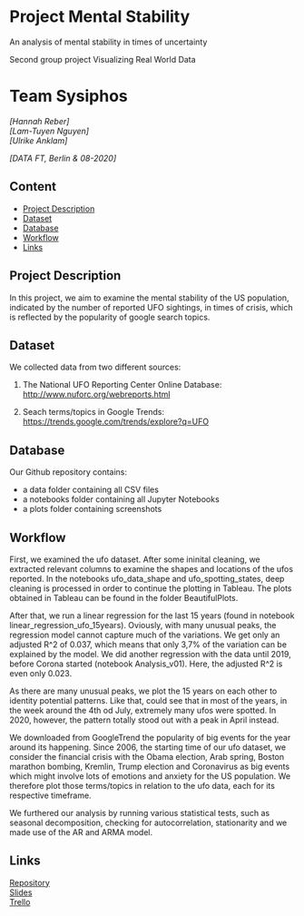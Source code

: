 # Project Mental Stability
An analysis of mental stability in times of uncertainty

Second group project
Visualizing Real World Data

# Team Sysiphos
*[Hannah Reber]*  
*[Lam-Tuyen Nguyen]*   
*[Ulrike Anklam]*  

*[DATA FT, Berlin & 08-2020]*

## Content
- [Project Description](#project-description)
- [Dataset](#dataset)
- [Database](#database)
- [Workflow](#workflow)
- [Links](#links)

## Project Description

In this project, we aim to examine the mental stability of the US population, indicated by the number of reported UFO sightings, in times of crisis, which is reflected by the popularity of google search topics.

## Dataset
We collected data from two different sources:

1) The National UFO Reporting Center Online Database: http://www.nuforc.org/webreports.html

2) Seach terms/topics in Google Trends: https://trends.google.com/trends/explore?q=UFO

## Database

Our Github repository contains:
- a data folder containing all CSV files
- a notebooks folder containing all Jupyter Notebooks
- a plots folder containing screenshots

## Workflow

First, we examined the ufo dataset. After some ininital cleaning, we extracted relevant columns to examine the shapes and locations of the ufos reported. In the notebooks ufo_data_shape and ufo_spotting_states, deep cleaning is processed in order to continue the plotting in Tableau. The plots obtained in Tableau can be found in the folder BeautifulPlots.

After that, we run a linear regression for the last 15 years (found in notebook linear_regression_ufo_15years). Oviously, with many unusual peaks, the regression model cannot capture much of the variations. We get only an adjusted R^2 of 0.037, which means that only 3,7% of the variation can be explained by the model. We did another regression with the data until 2019, before Corona started (notebook Analysis_v01). Here, the adjusted R^2 is even only 0.023.

As there are many unusual peaks, we plot the 15 years on each other to identity potential patterns. Like that, could see that in most of the years, in the week around the 4th od July, extremely many ufos were spotted. In 2020, however, the pattern totally stood out with a peak in April instead.

We downloaded from GoogleTrend the popularity of big events for the year around its happening. Since 2006, the starting time of our ufo dataset, we consider the financial crisis with the Obama election, Arab spring, Boston marathon bombing, Kremlin, Trump election and Coronavirus as big events which might involve lots of emotions and anxiety for the US population. We therefore plot those terms/topics in relation to the ufo data, each for its respective timeframe.

We furthered our analysis by running various statistical tests, such as seasonal decomposition, checking for autocorrelation, stationarity and we made use of the AR and ARMA model.

## Links

[Repository](https://github.com/Ulli-H/Project_Mental_stability)  
[Slides](https://slides.com/lam-tuyen/deck-1e0339/review)  
[Trello](https://trello.com/b/C2Ff4Bz8/team-sysiphos-mental-stability-in-times-of-crisis) 
